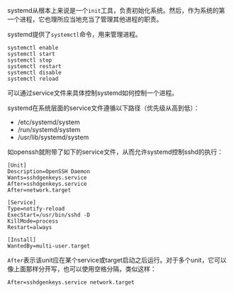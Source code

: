 systemd从根本上来说是一个`init`工具，负责初始化系统。然后，作为系统的第一个进程，它也理所应当地充当了管理其他进程的职责。

systemd提供了`systemctl`命令，用来管理进程。

```shell
systemctl enable
systemctl start
systemctl stop
systemctl restart
systemctl disable
systemctl reload
```

可以通过service文件来具体控制systemd如何控制一个进程。

systemd在系统层面的service文件遵循以下路径（优先级从高到低）：

- /etc/systemd/system
- /run/systemd/system
- /usr/lib/systemd/system

如openssh就附带了如下的service文件，从而允许systemd控制sshd的执行：

```shell
[Unit]
Description=OpenSSH Daemon
Wants=sshdgenkeys.service
After=sshdgenkeys.service
After=network.target

[Service]
Type=notify-reload
ExecStart=/usr/bin/sshd -D
KillMode=process
Restart=always

[Install]
WantedBy=multi-user.target
```

`After`表示该unit应在某个service或target启动之后运行。对于多个unit，它可以像上面那样分开写，也可以使用空格分隔，类似这样：

```shell
After=sshdgenkeys.service network.target
```
